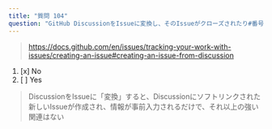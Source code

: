 ```yaml
---
title: "質問 104"
question: "GitHub DiscussionをIssueに変換し、そのIssueがクローズされたり#番号で参照された場合、Discussionは変更されますか？"
---
```



> https://docs.github.com/en/issues/tracking-your-work-with-issues/creating-an-issue#creating-an-issue-from-discussion
1. [x] No
1. [ ] Yes
> DiscussionをIssueに「変換」すると、Discussionにソフトリンクされた新しいIssueが作成され、情報が事前入力されるだけで、それ以上の強い関連はない